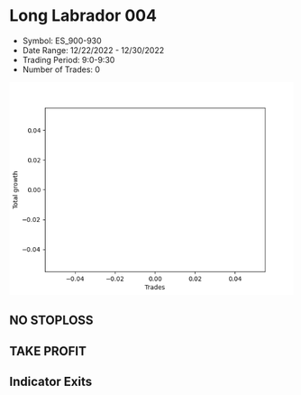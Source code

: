 # Long Labrador 004 
- Symbol: ES_900-930
- Date Range: 12/22/2022 - 12/30/2022
- Trading Period: 9:0-9:30
- Number of Trades: 0

![Plot](LongLabrador004ES_900-930.png)
## NO STOPLOSS














## TAKE PROFIT











## Indicator Exits

